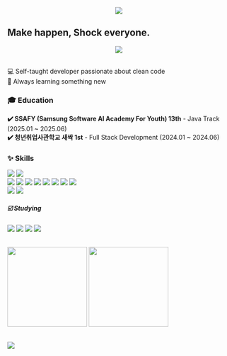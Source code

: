 <div>

<p align="center">
  <img src="https://capsule-render.vercel.app/api?type=speech&color=auto&height=200&section=header&text=CHU'S%20GITHUB&fontAlignY=45&align=center" />
</p>
  
## Make happen, Shock everyone.
<div align="center">
  <img src="https://github.com/user-attachments/assets/d01bbc83-18ff-489a-a577-852ed80eee9b" />
</div>

</br>

💻 Self-taught developer passionate about clean code  
🌱 Always learning something new


### 🎓 Education
**✔️ SSAFY (Samsung Software AI Academy For Youth) 13th** - Java Track (2025.01 ~ 2025.06)  
**✔️ 청년취업사관학교 새싹 1st** - Full Stack Development (2024.01 ~ 2024.06)
</br>
  
### ✨ Skills
   <img
    src="https://img.shields.io/badge/Java-FFFFFF?style=for-the-square&logo=openjdk&logoColor=black"
  />
  <img
    src="https://img.shields.io/badge/Javascript-F7DF1E?style=for-the-square&logo=javascript&logoColor=white"
  />
  </br>
<img src="https://img.shields.io/badge/springboot-6DB33F?style=for-the-square&logo=springboot&logoColor=white" />
<img src="https://img.shields.io/badge/Node.js-5FA04E?style=for-the-square&logo=nodedotjs&logoColor=white" />
<img src="https://img.shields.io/badge/swagger-85EA2D?style=for-the-square&logo=swagger&logoColor=black"/>
<img src="https://img.shields.io/badge/AWS%20EC2-FF9900?style=for-the-square&logo=AWS%20EC2&logoColor=white">
<img src="https://img.shields.io/badge/AWS%20S3-569A31?style=for-the-square&logo=AWS%20S3&logoColor=white">
<img src="https://img.shields.io/badge/AWS%20RDS-527FFF?style=for-the-square&logo=amazonrds&logoColor=white">
<img src="https://img.shields.io/badge/mysql-4479A1?style=for-the-square&logo=mysql&logoColor=white">
<img src="https://img.shields.io/badge/git-F05032?style=for-the-square&logo=git&logoColor=white">
  </br>
    <img
    src="https://img.shields.io/badge/React-61DAFB?style=for-the-square&logo=react&logoColor=black"
  />
  <img
    src="https://img.shields.io/badge/Vue.js-4FC08D?style=for-the-square&logo=vuedotjs&logoColor=black"
  />

##### ☑️ Studying
  <img
    src="https://img.shields.io/badge/Typescript-blue?style=for-the-square&logo=typescript&logoColor=white"
  />
  <img
    src="https://img.shields.io/badge/NestJS-E0234E?style=for-the-square&logo=nestjs&logoColor=white"
  />
  <img
    src="https://img.shields.io/badge/docker-2496ED?style=for-the-square&logo=docker&logoColor=white"
  />
  <img
    src="https://img.shields.io/badge/postgresql-4169E1?style=for-the-square&logo=postgresql&logoColor=white"
  />

</br>

<div>
  <img height="180em" src="https://github-readme-stats.vercel.app/api?username=CHUSUEYEON&show_icons=true&theme=radical"/>
  <img height="180em" src="https://github-readme-stats.vercel.app/api/top-langs/?username=CHUSUEYEON&layout=donut&theme=transparent"/>
</div>
</br>

![](https://ghchart.rshah.org/409ba5/CHUSUEYEON)

</div>
<!--
**CHUSUEYEON/CHUSUEYEON** is a ✨ _special_ ✨ repository because its `README.md` (this file) appears on your GitHub profile.

![Chu's GitHub stats](https://github-readme-stats.vercel.app/api?username=CHUSUEYEON&show_icons=true&theme=radical)

Here are some ideas to get you started:

- 🔭 I’m currently working on ...
- 🌱 I’m currently learning ...
- 👯 I’m looking to collaborate on ...
- 🤔 I’m looking for help with ...
- 💬 Ask me about ...
- 📫 How to reach me: ...
- 😄 Pronouns: ...
- ⚡ Fun fact: ...
-->
